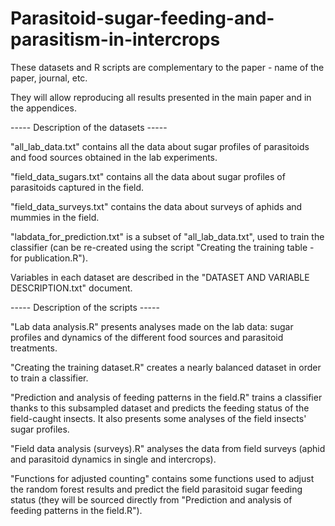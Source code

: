 # Parasitoid-sugar-feeding-and-parasitism-in-intercrops

These datasets and R scripts are complementary to the paper - name of the paper, journal, etc.

They will allow reproducing all results presented in the main paper and in the appendices.



----- Description of the datasets -----

"all_lab_data.txt" contains all the data about sugar profiles of parasitoids and food sources obtained in the lab experiments.

"field_data_sugars.txt" contains all the data about sugar profiles of parasitoids captured in the field.

"field_data_surveys.txt" contains the data about surveys of aphids and mummies in the field.

"labdata_for_prediction.txt" is a subset of "all_lab_data.txt", used to train the classifier (can be re-created using the script "Creating the training table - for publication.R").

Variables in each dataset are described in the "DATASET AND VARIABLE DESCRIPTION.txt" document.


----- Description of the scripts -----

"Lab data analysis.R" presents analyses made on the lab data: sugar profiles and dynamics of the different food sources and parasitoid treatments.

"Creating the training dataset.R" creates a nearly balanced dataset in order to train a classifier.

"Prediction and analysis of feeding patterns in the field.R" trains a classifier thanks to this subsampled dataset and predicts the feeding status of the field-caught insects. It also presents some analyses of the field insects' sugar profiles.

"Field data analysis (surveys).R" analyses the data from field surveys (aphid and parasitoid dynamics in single and intercrops).

"Functions for adjusted counting" contains some functions used to adjust the random forest results and predict the field parasitoid sugar feeding status (they will be sourced directly from "Prediction and analysis of feeding patterns in the field.R").
